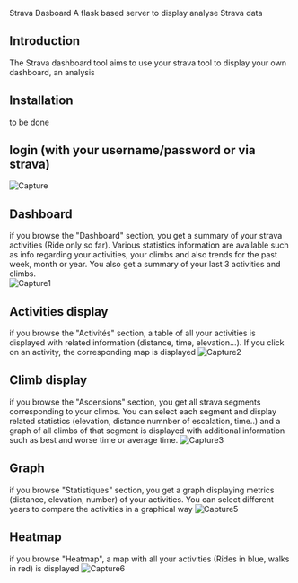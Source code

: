 Strava Dasboard 
A flask based server to display analyse Strava data

## Introduction
The Strava dashboard tool aims to use your strava tool to display your own dashboard, an analysis 

## Installation
to be done

## login (with your username/password or via strava) 
![Capture](https://github.com/patduc38/strava_api/assets/16572059/5e592a77-81b1-4a7f-b84d-1db0b6c9f4b7)

## Dashboard 
if you browse the "Dashboard" section, you get a summary of your strava activities (Ride only so far). Various statistics information are available such as info regarding your activities, your climbs and also trends for the past week, month or year. You also get a summary of your last 3 activities and climbs.  
![Capture1](https://github.com/patduc38/strava_api/assets/16572059/47429fd5-b759-4fc5-ace7-b56fc5ea0cb0)

## Activities display 
if you browse the "Activités" section, a table of all your activities is displayed with  related information (distance, time, elevation...). If you click on an activity, the corresponding map is displayed 
![Capture2](https://github.com/patduc38/strava_api/assets/16572059/a5f65b80-1753-4cb0-a8e5-0f156dd7bc94)

## Climb display 
if you browse the "Ascensions" section, you get all strava segments corresponding to your climbs. You can select each segment and display related statistics (elevation, distance numnber of escalation, time..) and a graph of all climbs of that segment is displayed with additional information such as best and worse time or average time. 
![Capture3](https://github.com/patduc38/strava_api/assets/16572059/19f3e42b-bd1b-4acc-810a-2c1b17f0e36f)

## Graph 
if you browse "Statistiques" section, you get a graph displaying metrics (distance, elevation, number) of your activities. You can select different years to compare the activities in a graphical way
![Capture5](https://github.com/patduc38/strava_api/assets/16572059/da09a2cd-59a6-41ef-9ea9-a52b9743d54c)

## Heatmap 
if you browse "Heatmap", a map with all your activities (Rides in blue, walks in red) is displayed 
![Capture6](https://github.com/patduc38/strava_api/assets/16572059/069c8d9c-959f-4fcf-b2aa-e2c7987204f9)

